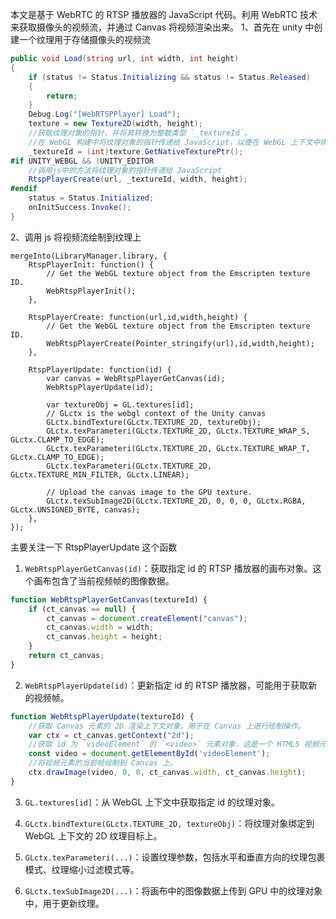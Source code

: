 本文是基于 WebRTC 的 RTSP 播放器的 JavaScript 代码。利用 WebRTC 技术来获取摄像头的视频流，并通过 Canvas 将视频渲染出来。
1、首先在 unity 中创建一个纹理用于存储摄像头的视频流
```csharp
public void Load(string url, int width, int height)
{
    if (status != Status.Initializing && status != Status.Released)
    {
        return;
    }
    Debug.Log("[WebRTSPPlayer] Load");
    texture = new Texture2D(width, height);
    //获取纹理对象的指针，并将其转换为整数类型 `_textureId`。
	//在 WebGL 构建中将纹理对象的指针传递给 JavaScript，以便在 WebGL 上下文中绑定纹理对象。这样，在 WebGL 构建中就可以使用这个 `_textureId` 来操作 Unity 中创建的纹理对象。
    _textureId = (int)texture.GetNativeTexturePtr();
#if UNITY_WEBGL && !UNITY_EDITOR
	//调用js中的方法将纹理对象的指针传递给 JavaScript
    RtspPlayerCreate(url, _textureId, width, height);
#endif
	status = Status.Initialized;
    onInitSuccess.Invoke();
}
```
2、调用 js 将视频流绘制到纹理上
```jslib
mergeInto(LibraryManager.library, {
	RtspPlayerInit: function() {
        // Get the WebGL texture object from the Emscripten texture ID.
		WebRtspPlayerInit();
    },

	RtspPlayerCreate: function(url,id,width,height) {
        // Get the WebGL texture object from the Emscripten texture ID.
		WebRtspPlayerCreate(Pointer_stringify(url),id,width,height);
    },

	RtspPlayerUpdate: function(id) {
        var canvas = WebRtspPlayerGetCanvas(id);
		WebRtspPlayerUpdate(id);

		var textureObj = GL.textures[id];
		// GLctx is the webgl context of the Unity canvas
        GLctx.bindTexture(GLctx.TEXTURE_2D, textureObj);
        GLctx.texParameteri(GLctx.TEXTURE_2D, GLctx.TEXTURE_WRAP_S, GLctx.CLAMP_TO_EDGE);
        GLctx.texParameteri(GLctx.TEXTURE_2D, GLctx.TEXTURE_WRAP_T, GLctx.CLAMP_TO_EDGE);
        GLctx.texParameteri(GLctx.TEXTURE_2D, GLctx.TEXTURE_MIN_FILTER, GLctx.LINEAR);
 
        // Upload the canvas image to the GPU texture.
        GLctx.texSubImage2D(GLctx.TEXTURE_2D, 0, 0, 0, GLctx.RGBA, GLctx.UNSIGNED_BYTE, canvas);
	},
});
```
主要关注一下 RtspPlayerUpdate 这个函数
1.  `WebRtspPlayerGetCanvas(id)`：获取指定 id 的 RTSP 播放器的画布对象。这个画布包含了当前视频帧的图像数据。
```js
function WebRtspPlayerGetCanvas(textureId) {
	if (ct_canvas == null) {
		ct_canvas = document.createElement("canvas");
		ct_canvas.width = width;
		ct_canvas.height = height;
    }
    return ct_canvas;
}
```
2. `WebRtspPlayerUpdate(id)`：更新指定 id 的 RTSP 播放器，可能用于获取新的视频帧。
```js
function WebRtspPlayerUpdate(textureId) {
	//获取 Canvas 元素的 2D 渲染上下文对象，用于在 Canvas 上进行绘制操作。
	var ctx = ct_canvas.getContext("2d");
	//获取 id 为 `videoElement` 的 `<video>` 元素对象，这是一个 HTML5 视频元素。
	const video = document.getElementById('videoElement');
	//将视频元素的当前帧绘制到 Canvas 上。
	ctx.drawImage(video, 0, 0, ct_canvas.width, ct_canvas.height);
}
```
3. `GL.textures[id]`：从 WebGL 上下文中获取指定 id 的纹理对象。
    
4. `GLctx.bindTexture(GLctx.TEXTURE_2D, textureObj)`：将纹理对象绑定到 WebGL 上下文的 2D 纹理目标上。
    
5. `GLctx.texParameteri(...)`：设置纹理参数，包括水平和垂直方向的纹理包裹模式、纹理缩小过滤模式等。
    
6. `GLctx.texSubImage2D(...)`：将画布中的图像数据上传到 GPU 中的纹理对象中，用于更新纹理。
